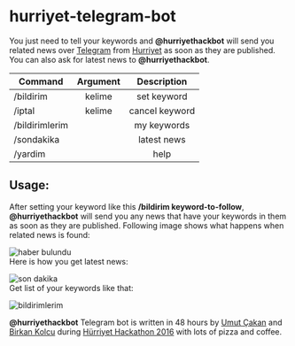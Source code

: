 # hurriyet-telegram-bot
You just need to tell your keywords and **@hurriyethackbot** will send you related news over [Telegram](http://telegram.org) from [Hurriyet](http://www.hurriyet.com.tr/) as soon as they are published. You can also ask for latest news to **@hurriyethackbot**.

| Command         | Argument      | Description       |
| -------------   |:-------------:|:-------------:  |
| /bildirim       | kelime        | set keyword     |
| /iptal          | kelime        | cancel keyword  |
| /bildirimlerim  |               | my keywords     |
| /sondakika      |               | latest news     |
| /yardim         |               | help            |

## Usage:
After setting your keyword like this **/bildirim keyword-to-follow**, **@hurriyethackbot** will send you any news that have your keywords in them as soon as they are published. Following image shows what happens when related news is found:

![haber bulundu](https://s3.amazonaws.com/poly-screenshots.angel.co/Project/ca/439574/f056bf01be451fe2e4044e13d9094a37-original.PNG)   
Here is how you get latest news:

![son dakika](https://s3.amazonaws.com/poly-screenshots.angel.co/Project/ca/439574/cd32f2174799c2857b5da2e9c580895b-original.PNG)  
Get list of your keywords like that:

![bildirimlerim](https://s3.amazonaws.com/poly-screenshots.angel.co/Project/ca/439574/76d496f72fd61d5805f214ada0baa221-original.PNG)  

**@hurriyethackbot** Telegram bot is written in 48 hours by [Umut Çakan](https://tr.linkedin.com/in/umut-%C3%A7akan-0a2a7312a) and [Birkan Kolcu](http://birkankolcu.com) during [Hürriyet Hackathon 2016](https://houseofapps.com/hackathon2016/) with lots of pizza and coffee.
